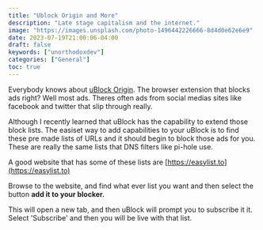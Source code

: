 ```yaml
---
title: "Ublock Origin and More"
description: "Late stage capitalism and the internet."
image: "https://images.unsplash.com/photo-1496442226666-8d4d0e62e6e9"
date: 2023-07-19T21:00:06-04:00
draft: false
keywords: ["unorthodoxdev"]
categories: ["General"]
toc: true
---
```



Everybody knows about [uBlock Origin](https://ublockorigin.com). The browser extension that blocks ads right? Well most ads. Theres often ads from social medias sites like facebook and twitter that slip through really. 

Although I recently learned that uBlock has the capability to extend those block lists. The easiset way to add capabilities to your uBlock is to find these pre made lists of URLs and it should begin to block those ads for you. These are really the same lists that DNS filters like pi-hole use.

A good website that has some of these lists are [https://easylist.to](https://easylist.to)

Browse to the website, and find what ever list you want and then select the button **add it to your blocker.**

This will open a new tab, and then uBlock will prompt you to subscribe it it. Select 'Subscribe' and then you will be live with that list. 
